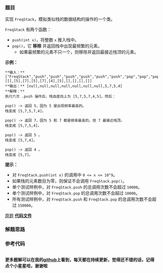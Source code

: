 ### 题目
实现 `FreqStack`，模拟类似栈的数据结构的操作的一个类。

`FreqStack` 有两个函数：

  * `push(int x)`，将整数 `x` 推入栈中。
  * `pop()`，它 **移除** 并返回栈中出现最频繁的元素。 
    * 如果最频繁的元素不只一个，则移除并返回最接近栈顶的元素。



**示例：**

    
    
    **输入：**
    ["FreqStack","push","push","push","push","push","push","pop","pop","pop","pop"],
    [[],[5],[7],[5],[7],[4],[5],[],[],[],[]]
    **输出：** [null,null,null,null,null,null,null,5,7,5,4]
    **解释：**
    执行六次 .push 操作后，栈自底向上为 [5,7,5,7,4,5]。然后：
    
    pop() -> 返回 5，因为 5 是出现频率最高的。
    栈变成 [5,7,5,7,4]。
    
    pop() -> 返回 7，因为 5 和 7 都是频率最高的，但 7 最接近栈顶。
    栈变成 [5,7,5,4]。
    
    pop() -> 返回 5 。
    栈变成 [5,7,4]。
    
    pop() -> 返回 4 。
    栈变成 [5,7]。
    



**提示：**

  * 对 `FreqStack.push(int x)` 的调用中 `0 <= x <= 10^9`。
  * 如果栈的元素数目为零，则保证不会调用  `FreqStack.pop()`。
  * 单个测试样例中，对 `FreqStack.push` 的总调用次数不会超过 `10000`。
  * 单个测试样例中，对 `FreqStack.pop` 的总调用次数不会超过 `10000`。
  * 所有测试样例中，对 `FreqStack.push` 和 `FreqStack.pop` 的总调用次数不会超过 `150000`。



[原题](https://leetcode-cn.com/problems/maximum-frequency-stack/)    **[代码文件]()**


### 解题思路




### 参考代码

```go


```




**更多题解可以在我的[github](https://github.com/LZH139/leetcode_Go)上看到，每天都在持续更新，觉得还不错的话，记得点个小星星哈，谢谢啦**
